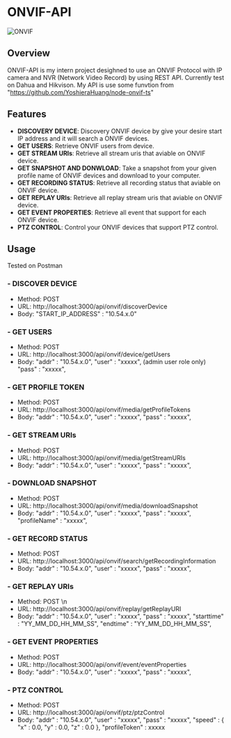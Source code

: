 # ONVIF-API
 
![ONVIF](https://img.shields.io/badge/ONVIF-API-blue.svg)

## Overview

ONVIF-API is my intern project desighned to use an ONVIF Protocol with IP camera and NVR (Network Video Record) by using REST API. Currently test on Dahua and Hikvison. My API is use some funvtion from "https://github.com/YoshieraHuang/node-onvif-ts"
## Features

- **DISCOVERY DEVICE**: Discovery ONVIF device by give your desire start IP address and it will search a ONVIF devices. 
- **GET USERS**: Retrieve ONVIF users from device.
- **GET STREAM URIs**: Retrieve all stream uris that aviable on ONVIF device.
- **GET SNAPSHOT AND DONWLOAD**: Take a snapshot from your given profile name of ONVIF devices and download to your computer.
- **GET RECORDING STATUS**: Retrieve all recording status that aviable on ONVIF device.
- **GET REPLAY URIs**: Retrieve all replay stream uris that aviable on ONVIF device.
- **GET EVENT PROPERTIES**: Retrieve all event that support for each ONVIF device.
- **PTZ CONTROL**: Control your ONVIF devices that support PTZ control.

## Usage
Tested on Postman

### - **DISCOVER DEVICE**
- Method: POST
- URL: http://localhost:3000/api/onvif/discoverDevice
- Body: "START_IP_ADDRESS" : "10.54.x.0"

### - **GET USERS**
- Method: POST
- URL: http://localhost:3000/api/onvif/device/getUsers
- Body: "addr" : "10.54.x.0",
        "user" : "xxxxx", (admin user role only)
        "pass" : "xxxxx",

### - **GET PROFILE TOKEN**
- Method: POST
- URL: http://localhost:3000/api/onvif/media/getProfileTokens
- Body:   "addr" : "10.54.x.0",
        "user" : "xxxxx",
        "pass" : "xxxxx",

### - **GET STREAM URIs**
- Method: POST
- URL: http://localhost:3000/api/onvif/media/getStreamURIs
- Body:   "addr" : "10.54.x.0",
        "user" : "xxxxx",
        "pass" : "xxxxx",

### - **DOWNLOAD SNAPSHOT**
- Method: POST
- URL: http://localhost:3000/api/onvif/media/downloadSnapshot
- Body:   "addr" : "10.54.x.0",
        "user" : "xxxxx",
        "pass" : "xxxxx",
        "profileName" : "xxxxx",

### - **GET RECORD STATUS**
- Method: POST
- URL: http://localhost:3000/api/onvif/search/getRecordingInformation
- Body:   "addr" : "10.54.x.0",
        "user" : "xxxxx",
        "pass" : "xxxxx",

### - **GET REPLAY URIs**
- Method: POST \n
- URL: http://localhost:3000/api/onvif/replay/getReplayURI
- Body:   "addr" : "10.54.x.0",
        "user" : "xxxxx",
        "pass" : "xxxxx",
        "starttime" : "YY_MM_DD_HH_MM_SS",
        "endtime" : "YY_MM_DD_HH_MM_SS",

### - **GET EVENT PROPERTIES**
- Method: POST
- URL: http://localhost:3000/api/onvif/event/eventProperties
- Body:   "addr" : "10.54.x.0",
        "user" : "xxxxx",
        "pass" : "xxxxx",

### - **PTZ CONTROL**
- Method: POST
- URL: http://localhost:3000/api/onvif/ptz/ptzControl
- Body:   "addr" : "10.54.x.0",
        "user" : "xxxxx",
        "pass" : "xxxxx",
        "speed" : {
            "x" : 0.0,
            "y" : 0.0,
            "z" : 0.0
        },
        "profileToken" : xxxxx



